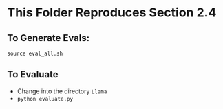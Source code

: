 # This Folder Reproduces Section 2.4
## To Generate Evals:
```source eval_all.sh```
## To Evaluate
- Change into the directory `Llama`
- `python evaluate.py`
